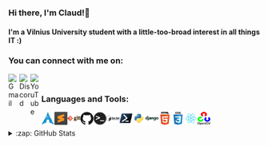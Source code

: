 ### Hi there, I'm Claud!👋
#### I'm a Vilnius University student with a little-too-broad interest in all things IT :)  
### You can connect with me on:

<a href="mailto:klaudijuskung@gmail.com"><img align="left" alt="Gmail" width="22px" src="https://cdn.jsdelivr.net/npm/simple-icons@3.13.0/icons/gmail.svg" /></a>
[<img align="left" alt="Discord" width="22px" src="https://cdn.jsdelivr.net/npm/simple-icons@3.13.0/icons/discord.svg" />][discord]
[<img align="left" alt="YouTube" width="22px" src="https://cdn.jsdelivr.net/npm/simple-icons@v3/icons/youtube.svg" />][youtube]

<br />

### Languages and Tools:

<img align="left" alt="Linux" width="26px" src="https://github.com/github/explore/blob/main/topics/archlinux/archlinux.png" />
<img align="left" alt="Sublime Text" width="26px" src="https://github.com/github/explore/blob/main/topics/sublime-text/sublime-text.png" />
<img align="left" alt="Git" width="26px" src="https://raw.githubusercontent.com/github/explore/80688e429a7d4ef2fca1e82350fe8e3517d3494d/topics/git/git.png" />
<img align="left" alt="GitHub" width="26px" src="https://raw.githubusercontent.com/github/explore/78df643247d429f6cc873026c0622819ad797942/topics/github/github.png" />
<img align="left" alt="Terminal" width="26px" src="https://raw.githubusercontent.com/github/explore/80688e429a7d4ef2fca1e82350fe8e3517d3494d/topics/terminal/terminal.png" />
<img align="left" alt="Bash" width="26px" src="https://github.com/github/explore/blob/main/topics/bash/bash.png" />
<img align="left" alt="Powershell" width="26px" src="https://github.com/github/explore/blob/main/topics/powershell/powershell.png" />
<img align="left" alt="Python" width="26px" src="https://github.com/github/explore/blob/main/topics/python/python.png" />
<img align="left" alt="Django" width="26px" src="https://github.com/github/explore/blob/main/topics/django/django.png" />
<img align="left" alt="HTML 5" width="26px" src="https://github.com/github/explore/blob/main/topics/html/html.png" />
<img align="left" alt="CSS" width="26px" src="https://github.com/github/explore/blob/main/topics/css/css.png" />
<img align="left" alt="React" width="26px" src="https://github.com/github/explore/blob/main/topics/react/react.png" />
<img align="left" alt="Open-CV" width="26px" src="https://github.com/github/explore/blob/main/topics/opencv/opencv.png" />  

<br />  
<br />  

<details>
  <summary>:zap: GitHub Stats</summary>
  <img align="left" alt="6ftClaud's GitHub Stats" src="https://github-readme-stats.codestackr.vercel.app/api?username=6ftClaud&show_icons=true&hide_border=true" />
</details>

[discord]: https://discordapp.com/users/813878250375348234
[youtube]: https://www.youtube.com/channel/UCcDVObsx6LNqU4umzXuvTsw